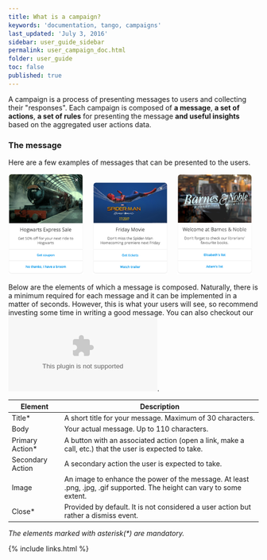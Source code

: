 ```yaml
---
title: What is a campaign?
keywords: 'documentation, tango, campaigns'
last_updated: 'July 3, 2016'
sidebar: user_guide_sidebar
permalink: user_campaign_doc.html
folder: user_guide
toc: false
published: true
---
```


A campaign is a process of presenting messages to users and collecting their "responses". Each campaign is composed of **a message**, **a set of actions**, **a set of rules** for presenting the message **and useful insights** based on the aggregated user actions data.

### The message

Here are a few examples of messages that can be presented to the users.

<img src="https://raw.githubusercontent.com/tangotargeting/documentation/gh-pages/images/Hogwarts%20Express%20Sale%20Message.png" style="width:30%; display:inline;"/> 
<img src="https://raw.githubusercontent.com/tangotargeting/documentation/gh-pages/images/Spider-Man%20Homecoming%20Message.png" style="width:30%; display:inline-block; margin-left:15px;"/>
<img src="https://raw.githubusercontent.com/tangotargeting/documentation/gh-pages/images/Barnes%20%26%20Noble%20Message.png" style="width:30%; display:inline-block; margin-left:15px;"/>

Below are the elements of which a message is composed. Naturally, there is a minimum required for each message and it can be implemented in a matter of seconds. However, this is what your users will see, so recommend investing some time in writing a good message. You can also checkout our ![Guide for impactful campaigns](www.google.com).  

| Element          | Description |
|------------------|-------------|
| Title*           | A short title for your message. Maximum of 30 characters.                                              |
| Body             | Your actual message. Up to 110 characters.                                                             |
| Primary Action*  | A button with an associated action (open a link, make a call, etc.) that the user is expected to take. |
| Secondary Action | A secondary action the user is expected to take.                                                       |
| Image            | An image to enhance the power of the message. At least .png, .jpg, .gif supported. The height can vary to some extent.                     |
| Close*           | Provided by default. It is not considered a user action but rather a dismiss event. 

_The elements marked with asterisk(*) are mandatory._

{% include links.html %}
